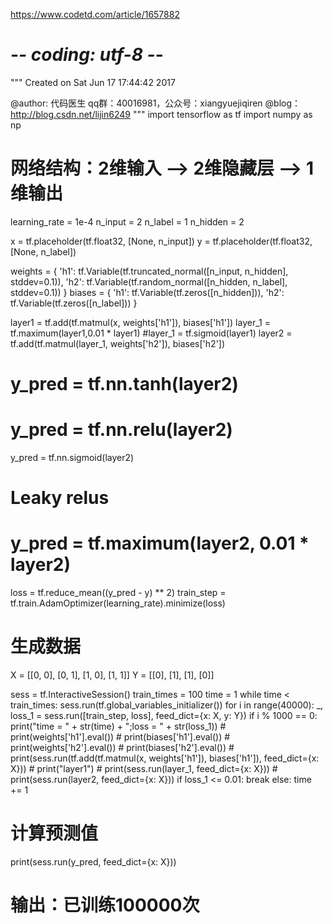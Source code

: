 
https://www.codetd.com/article/1657882


# -*- coding: utf-8 -*-
"""
Created on Sat Jun 17 17:44:42 2017

@author: 代码医生 qq群：40016981，公众号：xiangyuejiqiren
@blog：http://blog.csdn.net/lijin6249
"""
import tensorflow as tf
import numpy as np

# 网络结构：2维输入 --> 2维隐藏层 --> 1维输出

learning_rate = 1e-4
n_input = 2
n_label = 1
n_hidden = 2

x = tf.placeholder(tf.float32, [None, n_input])
y = tf.placeholder(tf.float32, [None, n_label])

weights = {
    'h1': tf.Variable(tf.truncated_normal([n_input, n_hidden], stddev=0.1)),
    'h2': tf.Variable(tf.random_normal([n_hidden, n_label], stddev=0.1))
}
biases = {
    'h1': tf.Variable(tf.zeros([n_hidden])),
    'h2': tf.Variable(tf.zeros([n_label]))
}

layer1 = tf.add(tf.matmul(x, weights['h1']), biases['h1'])
layer_1 = tf.maximum(layer1,0.01 * layer1)
#layer_1 = tf.sigmoid(layer1)
layer2 = tf.add(tf.matmul(layer_1, weights['h2']), biases['h2'])
# y_pred = tf.nn.tanh(layer2)
# y_pred = tf.nn.relu(layer2)
y_pred = tf.nn.sigmoid(layer2)
# Leaky relus
# y_pred = tf.maximum(layer2, 0.01 * layer2)

loss = tf.reduce_mean((y_pred - y) ** 2)
train_step = tf.train.AdamOptimizer(learning_rate).minimize(loss)

# 生成数据
X = [[0, 0], [0, 1], [1, 0], [1, 1]]
Y = [[0], [1], [1], [0]]

sess = tf.InteractiveSession()
train_times = 100
time = 1
while time < train_times:
    sess.run(tf.global_variables_initializer())
    for i in range(40000):
        _, loss_1 = sess.run([train_step, loss], feed_dict={x: X, y: Y})
        if i % 1000 == 0:
            print("time = " + str(time) + ";loss = " + str(loss_1))
    # print(weights['h1'].eval())
    # print(biases['h1'].eval())
    # print(weights['h2'].eval())
    # print(biases['h2'].eval())
    # print(sess.run(tf.add(tf.matmul(x, weights['h1']), biases['h1']), feed_dict={x: X}))
    # print("layer1")
    # print(sess.run(layer_1, feed_dict={x: X}))
    # print(sess.run(layer2, feed_dict={x: X}))
    if loss_1 <= 0.01:
        break
    else:
        time += 1
# 计算预测值
print(sess.run(y_pred, feed_dict={x: X}))
# 输出：已训练100000次
